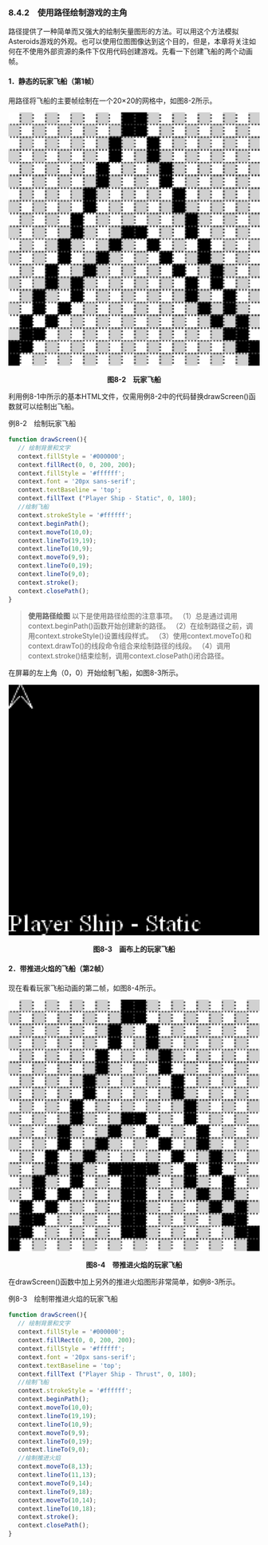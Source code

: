 ### 8.4.2　使用路径绘制游戏的主角

路径提供了一种简单而又强大的绘制矢量图形的方法。可以用这个方法模拟Asteroids游戏的外观。也可以使用位图图像达到这个目的，但是，本章将关注如何在不使用外部资源的条件下仅用代码创建游戏。先看一下创建飞船的两个动画帧。

#### 1．静态的玩家飞船（第1帧）

用路径将飞船的主要帧绘制在一个20×20的网格中，如图8-2所示。

![133.png](../images/133.png)
<center class="my_markdown"><b class="my_markdown">图8-2　玩家飞船</b></center>

利用例8-1中所示的基本HTML文件，仅需用例8-2中的代码替换drawScreen()函数就可以绘制出飞船。

例8-2　绘制玩家飞船

```javascript
function drawScreen(){
　 // 绘制背景和文字
　 context.fillStyle = '#000000';
　 context.fillRect(0, 0, 200, 200);
　 context.fillStyle = '#ffffff';
　 context.font = '20px sans-serif';
　 context.textBaseline = 'top';
　 context.fillText ("Player Ship - Static", 0, 180);
　 //绘制飞船
　 context.strokeStyle = '#ffffff';
　 context.beginPath();
　 context.moveTo(10,0);
　 context.lineTo(19,19);
　 context.lineTo(10,9);
　 context.moveTo(9,9);
　 context.lineTo(0,19);
　 context.lineTo(9,0);
　 context.stroke();
　 context.closePath();
}
```

> **使用路径绘图**
> 以下是使用路径绘图的注意事项。
> （1）总是通过调用context.beginPath()函数开始创建新的路径。
> （2）在绘制路径之前，调用context.strokeStyle()设置线段样式。
> （3）使用context.moveTo()和context.drawTo()的线段命令组合来绘制路径的线段。
> （4）调用context.stroke()结束绘制，调用context.closePath()闭合路径。

在屏幕的左上角（0，0）开始绘制飞船，如图8-3所示。

![134.png](../images/134.png)
<center class="my_markdown"><b class="my_markdown">图8-3　画布上的玩家飞船</b></center>

#### 2．带推进火焰的飞船（第2帧）

现在看看玩家飞船动画的第二帧，如图8-4所示。

![135.png](../images/135.png)
<center class="my_markdown"><b class="my_markdown">图8-4　带推进火焰的玩家飞船</b></center>

在drawScreen()函数中加上另外的推进火焰图形非常简单，如例8-3所示。

例8-3　绘制带推进火焰的玩家飞船

```javascript
function drawScreen(){
　 // 绘制背景和文字
　 context.fillStyle = '#000000';
　 context.fillRect(0, 0, 200, 200);
　 context.fillStyle = '#ffffff';
　 context.font = '20px sans-serif';
　 context.textBaseline = 'top';
　 context.fillText ("Player Ship - Thrust", 0, 180);
　 //绘制飞船
　 context.strokeStyle = '#ffffff';
　 context.beginPath();
　 context.moveTo(10,0);
　 context.lineTo(19,19);
　 context.lineTo(10,9);
　 context.moveTo(9,9);
　 context.lineTo(0,19);
　 context.lineTo(9,0);
　 //绘制推进火焰
　 context.moveTo(8,13);
　 context.lineTo(11,13);
　 context.moveTo(9,14);
　 context.lineTo(9,18);
　 context.moveTo(10,14);
　 context.lineTo(10,18);
　 context.stroke();
　 context.closePath();
}
```

